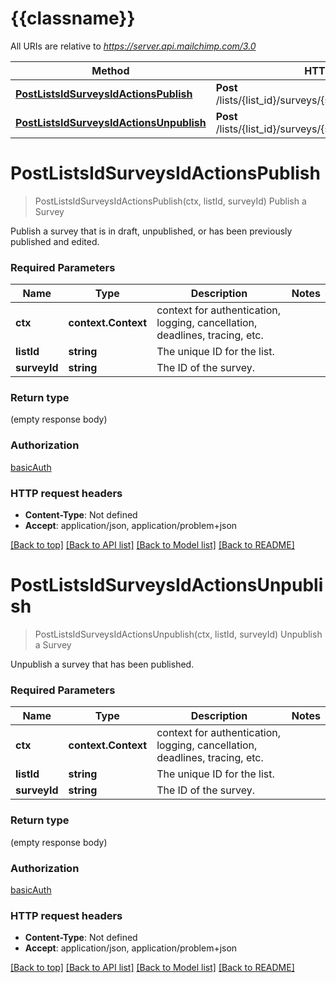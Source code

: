 # {{classname}}

All URIs are relative to *https://server.api.mailchimp.com/3.0*

Method | HTTP request | Description
------------- | ------------- | -------------
[**PostListsIdSurveysIdActionsPublish**](SurveysApi.md#PostListsIdSurveysIdActionsPublish) | **Post** /lists/{list_id}/surveys/{survey_id}/actions/publish | Publish a Survey
[**PostListsIdSurveysIdActionsUnpublish**](SurveysApi.md#PostListsIdSurveysIdActionsUnpublish) | **Post** /lists/{list_id}/surveys/{survey_id}/actions/unpublish | Unpublish a Survey

# **PostListsIdSurveysIdActionsPublish**
> PostListsIdSurveysIdActionsPublish(ctx, listId, surveyId)
Publish a Survey

Publish a survey that is in draft, unpublished, or has been previously published and edited.

### Required Parameters

Name | Type | Description  | Notes
------------- | ------------- | ------------- | -------------
 **ctx** | **context.Context** | context for authentication, logging, cancellation, deadlines, tracing, etc.
  **listId** | **string**| The unique ID for the list. | 
  **surveyId** | **string**| The ID of the survey. | 

### Return type

 (empty response body)

### Authorization

[basicAuth](../README.md#basicAuth)

### HTTP request headers

 - **Content-Type**: Not defined
 - **Accept**: application/json, application/problem+json

[[Back to top]](#) [[Back to API list]](../README.md#documentation-for-api-endpoints) [[Back to Model list]](../README.md#documentation-for-models) [[Back to README]](../README.md)

# **PostListsIdSurveysIdActionsUnpublish**
> PostListsIdSurveysIdActionsUnpublish(ctx, listId, surveyId)
Unpublish a Survey

Unpublish a survey that has been published.

### Required Parameters

Name | Type | Description  | Notes
------------- | ------------- | ------------- | -------------
 **ctx** | **context.Context** | context for authentication, logging, cancellation, deadlines, tracing, etc.
  **listId** | **string**| The unique ID for the list. | 
  **surveyId** | **string**| The ID of the survey. | 

### Return type

 (empty response body)

### Authorization

[basicAuth](../README.md#basicAuth)

### HTTP request headers

 - **Content-Type**: Not defined
 - **Accept**: application/json, application/problem+json

[[Back to top]](#) [[Back to API list]](../README.md#documentation-for-api-endpoints) [[Back to Model list]](../README.md#documentation-for-models) [[Back to README]](../README.md)


